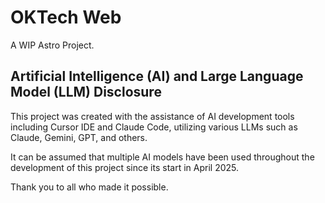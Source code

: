 # OKTech Web

A WIP Astro Project.

## Artificial Intelligence (AI) and Large Language Model (LLM) Disclosure

This project was created with the assistance of AI development tools including Cursor IDE and Claude Code, utilizing various LLMs such as Claude, Gemini, GPT, and others.

It can be assumed that multiple AI models have been used throughout the development of this project since its start in April 2025.

Thank you to all who made it possible.
